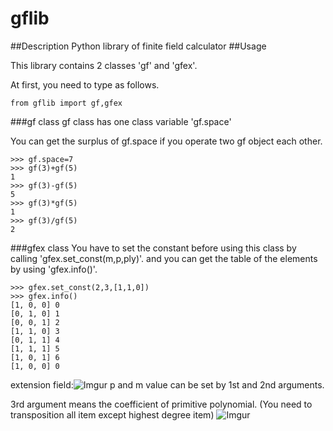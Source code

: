 gflib
===
##Description
Python library of finite field calculator
##Usage

This library contains 2 classes 'gf' and 'gfex'.

At first, you need to type as follows.
```
from gflib import gf,gfex
```

###gf class
gf class has one class variable 'gf.space'

You can get the surplus of gf.space if you operate two gf object each other.
```
>>> gf.space=7
>>> gf(3)+gf(5)
1
>>> gf(3)-gf(5)
5
>>> gf(3)*gf(5)
1
>>> gf(3)/gf(5)
2
```

###gfex class
You have to set the constant before using this class by calling 'gfex.set_const(m,p,ply)'.
and you can get the table of the elements by using 'gfex.info()'.
```
>>> gfex.set_const(2,3,[1,1,0])
>>> gfex.info()
[1, 0, 0] 0
[0, 1, 0] 1
[0, 0, 1] 2
[1, 1, 0] 3
[0, 1, 1] 4
[1, 1, 1] 5
[1, 0, 1] 6
[1, 0, 0] 0
```

extension field:![Imgur](https://i.imgur.com/xbdOhzV.png)
p and m value can be set by 1st and 2nd arguments.

3rd argument means the coefficient of primitive polynomial.
(You need to transposition all item except highest degree item)
![Imgur](https://i.imgur.com/lDYVT3V.png)
